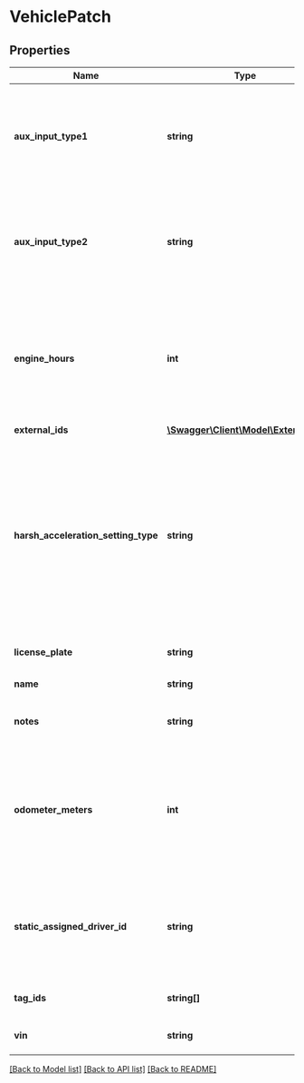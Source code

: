 # VehiclePatch

## Properties
Name | Type | Description | Notes
------------ | ------------- | ------------- | -------------
**aux_input_type1** | **string** | The type of aux input that this vehicle has connected to port 1. Setting to \&quot;none\&quot; will remove the configured aux input. | [optional] 
**aux_input_type2** | **string** | The type of aux input that this vehicle has connected to port 2. Setting to \&quot;none\&quot; will remove the configured aux input. | [optional] 
**engine_hours** | **int** | Current engine hours value of the vehicle. This is typically pulled automatically from the vehicle, but can be manually overridden when it&#39;s not read automatically. | [optional] 
**external_ids** | [**\Swagger\Client\Model\ExternalIds**](ExternalIds.md) |  | [optional] 
**harsh_acceleration_setting_type** | **string** | Enumeration of the harsh acceleration setting types. This setting influences the accelereation sensitivity from which a harsh event is triggered. If set to &#x60;off&#x60;, then no acceleration based harsh events are triggered for the vehicle. | [optional] 
**license_plate** | **string** | License plate number for the vehicle. | [optional] 
**name** | **string** | Name of the vehicle. | [optional] 
**notes** | **string** | Notes about a vehicle with a maximum of 255 characters. | [optional] 
**odometer_meters** | **int** | Current odometer value of the vehicle. This is typically pulled automatically from the vehicle, but can be manually overridden when it&#39;s not read automatically. | [optional] 
**static_assigned_driver_id** | **string** | ID of driver assigned to the vehicle for static vehicle assignments. An empty string explicitly unsets the assignment. (uncommon). | [optional] 
**tag_ids** | **string[]** | An array of IDs of tags to associate with this vehicle. | [optional] 
**vin** | **string** | A vehicle identification number. | [optional] 

[[Back to Model list]](../README.md#documentation-for-models) [[Back to API list]](../README.md#documentation-for-api-endpoints) [[Back to README]](../README.md)


